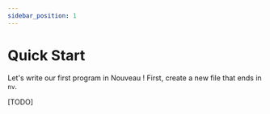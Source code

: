 ```yaml
---
sidebar_position: 1
---
```


# Quick Start

Let's write our first program in Nouveau ! First, create a new file that ends in `nv`.

[TODO]
